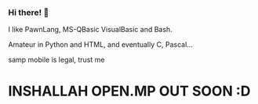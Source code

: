 ### Hi there! 👋

I like PawnLang, MS-QBasic VisualBasic and Bash.

Amateur in Python and HTML, and eventually C, Pascal...


samp mobile is legal, trust me

# INSHALLAH OPEN.MP OUT SOON :D
